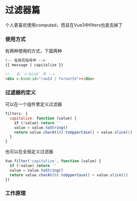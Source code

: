 # 过滤器篇



个人更喜欢使用computed，而且在Vue3中filters也是去掉了

### 使用方式

有两种使用的方式，下面两种

```html
!-- 在双花括号中 -->
{{ message | capitalize }}

<!-- 在 `v-bind` 中 -->
<div v-bind:id="rawId | formatId"></div>
```



### 过滤器的定义

可以在一个组件里定义过滤器

```javascript
filters: {
  capitalize: function (value) {
    if (!value) return ''
    value = value.toString()
    return value.charAt(0).toUpperCase() + value.slice(1)
  }
}
```

也可以在全局定义过滤器

```javascript
Vue.filter('capitalize', function (value) {
  if (!value) return ''
  value = value.toString()
  return value.charAt(0).toUpperCase() + value.slice(1)
})
```



### 工作原理


